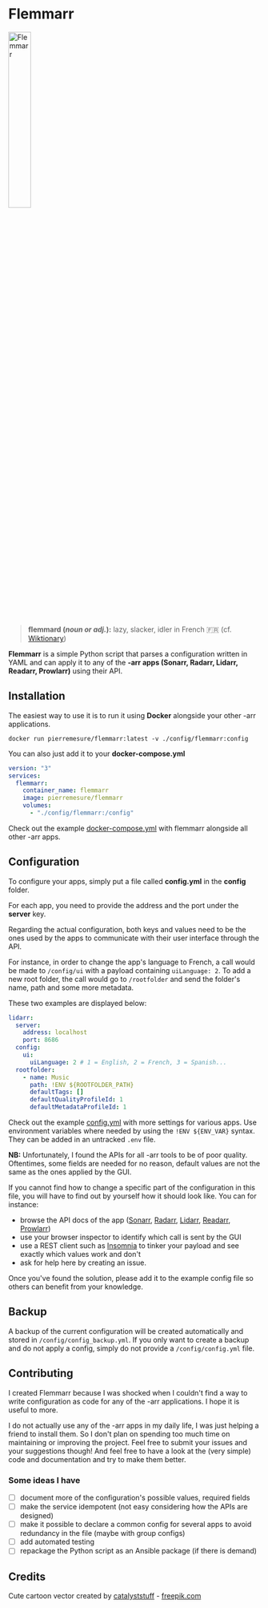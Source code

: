 # Flemmarr

<img width="30%" src="logo.svg" alt="Flemmarr"></img>

> **flemmard (*noun or adj.*):** lazy, slacker, idler in French 🇫🇷
(cf. [Wiktionary](https://en.wiktionary.org/wiki/flemmard))

**Flemmarr** is a simple Python script that parses a configuration written in YAML and can apply it to any of the **-arr apps (Sonarr, Radarr, Lidarr, Readarr, Prowlarr)** using their API.

## Installation

The easiest way to use it is to run it using **Docker** alongside your other -arr applications.

```docker
docker run pierremesure/flemmarr:latest -v ./config/flemmarr:config
```

You can also just add it to your **docker-compose.yml**

```yaml
version: "3"
services:
  flemmarr:
    container_name: flemmarr
    image: pierremesure/flemmarr
    volumes:
      - "./config/flemmarr:/config"
```

Check out the example [docker-compose.yml](docker-compose.yml) with flemmarr alongside all other -arr apps.

## Configuration

To configure your apps, simply put a file called **config.yml** in the **config** folder.

For each app, you need to provide the address and the port under the **server** key.

Regarding the actual configuration, both keys and values need to be the ones used by the apps to communicate with their user interface through the API.

For instance, in order to change the app's language to French, a call would be made to `/config/ui` with a payload containing `uiLanguage: 2`. To add a new root folder, the call would go to `/rootfolder` and send the folder's name, path and some more metadata.

These two examples are displayed below:

```yaml
lidarr:
  server:
    address: localhost
    port: 8686
  config:
    ui:
      uiLanguage: 2 # 1 = English, 2 = French, 3 = Spanish...
  rootfolder:
    - name: Music
      path: !ENV ${ROOTFOLDER_PATH}
      defaultTags: []
      defaultQualityProfileId: 1
      defaultMetadataProfileId: 1
```

Check out the example [config.yml](config/flemmarr/config.yml) with more settings for various apps. Use environment variables where needed by using the `!ENV ${ENV_VAR}` syntax. They can be added in an untracked `.env` file.

**NB:** Unfortunately, I found the APIs for all -arr tools to be of poor quality. Oftentimes, some fields are needed for no reason, default values are not the same as the ones applied by the GUI.

If you cannot find how to change a specific part of the configuration in this file, you will have to find out by yourself how it should look like. You can for instance:

- browse the API docs of the app ([Sonarr](https://github.com/Sonarr/Sonarr/wiki/API), [Radarr](https://radarr.video/docs/api/), [Lidarr](https://lidarr.audio/docs/api/), [Readarr](https://readarr.com/docs/api/), [Prowlarr](http://prowlarr.com/docs/api/))
- use your browser inspector to identify which call is sent by the GUI
- use a REST client such as [Insomnia](https://insomnia.rest) to tinker your payload and see exactly which values work and don't
- ask for help here by creating an issue.

Once you've found the solution, please add it to the example config file so others can benefit from your knowledge.

## Backup
A backup of the current configuration will be created automatically and stored in `/config/config_backup.yml`. If you only want
to create a backup and do not apply a config, simply do not provide a `/config/config.yml` file.


## Contributing

I created Flemmarr because I was shocked when I couldn't find a way to write configuration as code for any of the -arr applications. I hope it is useful to more.

I do not actually use any of the -arr apps in my daily life, I was just helping a friend to install them. So I don't plan on spending too much time on maintaining or improving the project. Feel free to submit your issues and your suggestions though! And feel free to have a look at the (very simple) code and documentation and try to make them better.

### Some ideas I have

- [ ] document more of the configuration's possible values, required fields
- [ ] make the service idempotent (not easy considering how the APIs are designed)
- [ ] make it possible to declare a common config for several apps to avoid redundancy in the file (maybe with group configs)
- [ ] add automated testing
- [ ] repackage the Python script as an Ansible package (if there is demand)

## Credits

Cute cartoon vector created by [catalyststuff](https://www.freepik.com/free-vector/cute-sloth-yoga-cartoon-icon-illustration_11167789.htm) - [freepik.com](https://www.freepik.com)
